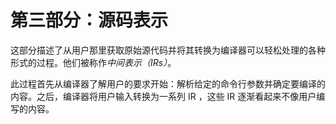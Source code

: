 # 第三部分：源码表示

这部分描述了从用户那里获取原始源代码并将其转换为编译器可以轻松处理的各种形式的过程。他们被称作*中间表示（IRs）*。

此过程首先从编译器了解用户的要求开始：解析给定的命令行参数并确定要编译的内容。之后，编译器将用户输入转换为一系列 IR ，这些 IR 逐渐看起来不像用户编写的内容。
